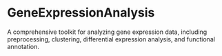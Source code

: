 # GeneExpressionAnalysis
A comprehensive toolkit for analyzing gene expression data, including preprocessing, clustering, differential expression analysis, and functional annotation.
